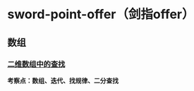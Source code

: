 # sword-point-offer（剑指offer）


## 数组

### [二维数组中的查找](arr/FindIn2DArr.java)

**考察点：数组、迭代、找规律、二分查找**

